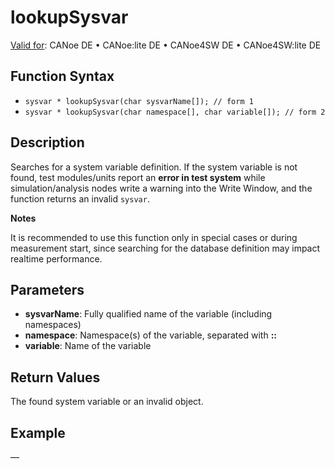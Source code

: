 # lookupSysvar

[Valid for](../../../Shared/FeatureAvailability.md): CANoe DE • CANoe:lite DE • CANoe4SW DE • CANoe4SW:lite DE

## Function Syntax

- `sysvar * lookupSysvar(char sysvarName[]); // form 1`
- `sysvar * lookupSysvar(char namespace[], char variable[]); // form 2`

## Description

Searches for a system variable definition. If the system variable is not found, test modules/units report an **error in test system** while simulation/analysis nodes write a warning into the Write Window, and the function returns an invalid `sysvar`.

**Notes**

It is recommended to use this function only in special cases or during measurement start, since searching for the database definition may impact realtime performance.

## Parameters

- **sysvarName**: Fully qualified name of the variable (including namespaces)
- **namespace**: Namespace(s) of the variable, separated with **::**
- **variable**: Name of the variable

## Return Values

The found system variable or an invalid object.

## Example

—
